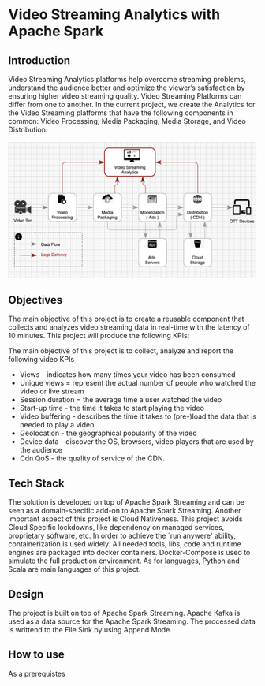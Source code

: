 # Video Streaming Analytics with Apache Spark


## Introduction

Video Streaming Analytics platforms help overcome streaming problems, understand the audience better and optimize the viewer’s satisfaction by ensuring higher video streaming quality. 
Video Streaming Platforms can differ from one to another. In the current project, we create the Analytics for the Video Streaming platforms that have the following components in common: Video Processing, Media Packaging, Media Storage, and Video Distribution.  
<br/>
![alt text](https://github.com/dimastatz/video-streaming-analytics/blob/main/docs/chart-video-streaming.png)
<br/>  

## Objectives
The main objective of this project is to create a reusable component that collects and analyzes video streaming data in real-time with the latency of 10 minutes. This project will produce the following KPIs:

The main objective of this project is to collect, analyze and report the following video KPIs
  - Views - indicates how many times your video has been consumed
  - Unique views = represent the actual number of people who watched the video or live stream
  - Session duration = the average time a user watched the video
  - Start-up time - the time it takes to start playing the video
  - Video buffering - describes the time it takes to (pre-)load the data that is needed to play a video
  - Geolocation - the geographical popularity of the video
  - Device data - discover the OS, browsers, video players that are used by the audience 
  - Cdn QoS - the quality of service of the CDN.


## Tech Stack
The solution is developed on top of Apache Spark Streaming and can be seen as a domain-specific add-on to Apache Spark Streaming.
Another important aspect of this project is Cloud Nativeness. This project avoids Cloud Specific lockdowns, like dependency on managed services, proprietary software, etc. In order to achieve the `run anywere' ability, containerization is used widely. All needed tools, libs, code and runtime engines are packaged into docker containers. Docker-Compose is used to simulate the full production environment.
As for languages, Python and Scala are main languages of this project.

## Design
The project is built on top of Apache Spark Streaming. Apache Kafka is used as a data source for the Apache Spark Streaming. The processed data is writtend to the File Sink by using Append Mode.
 

## How to use
As a prerequistes  


